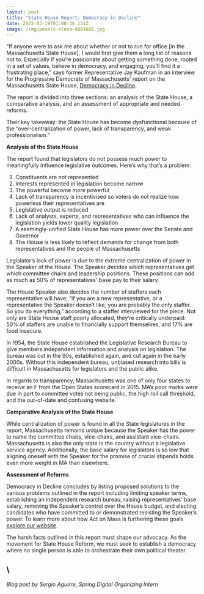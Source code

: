 ```yaml
---
layout: post
title: "State House Report: Democracy in Decline"
date: 2022-03-19T01:08:36.131Z
image: /img/pexels-elena-4801686.jpg
---
```

“If anyone were to ask me about whether or not to run for office \[in the Massachusetts State House]. I would first give them a long list of reasons not to. Especially if you’re passionate about getting something done, rooted in a set of values, believe in democracy, and engaging, you’ll find it a frustrating place,” says former Representative Jay Kaufman in an interview for the Progressive Democrats of Massachusetts’ report on the Massachusetts State House, [Democracy in Decline](https://www.progressivedemsofmass.org/wp-content/uploads/2021/11/PDM_democracy_in_decline_final.pdf). 

The report is divided into three sections: an analysis of the State House, a comparative analysis, and an assessment of appropriate and needed reforms. 

Their key takeaway: the State House has become dysfunctional because of the “over-centralization of power, lack of transparency, and weak professionalism.”

**Analysis of the State House**

The report found that legislators do not possess much power to meaningfully influence legislative outcomes. Here’s why that’s a problem:

1. Constituents are not represented
2. Interests represented in legislation become narrow
3. The powerful become more powerful
4. Lack of transparency is incentivised so voters do not realize how powerless their representatives are
5. Legislative output is reduced
6. Lack of analysts, experts, and representatives who can influence the legislation yields lower quality legislation
7. A seemingly-unified State House has more power over the Senate and Governor
8. The House is less likely to reflect demands for change from both representatives and the people of Massachusetts

Legislator’s lack of power is due to the extreme centralization of power in the Speaker of the House. The Speaker decides which representatives get which committee chairs and leadership positions. These positions can add as much as 50% of representatives' base pay to their salary.

The House Speaker also decides the number of staffers each representative will have; “if you are a new representative, or a representative the Speaker doesn’t like, you are probably the only staffer. So you do everything,” according to a staffer interviewed for the piece. Not only are State House staff poorly allocated, they’re critically underpaid: 50% of staffers are unable to financially support themselves, and 17% are food insecure.

In 1954, the State House established the Legislative Research Bureau to give members independent information and analysis on legislation. The bureau was cut in the 90s, established again, and cut again in the early 2000s. Without this independent bureau, unbiased research into bills is difficult in Massachusetts for legislators and the public alike.

In regards to transparency, Massachusetts was one of only four states to receive an F from the Open States scorecard in 2015. MA’s poor marks were due in part to committee votes not being public, the high roll call threshold, and the out-of-date and confusing website. 

**Comparative Analysis of the State House**

While centralization of power is found in all the State legislatures in the report, Massachusetts remains unique because the Speaker has the power to name the committee chairs, vice-chairs, and assistant vice-chairs. Massachusetts is also the only state in the country without a legislative service agency. Additionally, the base salary for legislators is so low that aligning oneself with the Speaker for the promise of crucial stipends holds even more weight in MA than elsewhere. 

**Assessment of Reforms**

Democracy in Decline concludes by listing proposed solutions to the various problems outlined in the report including limiting speaker terms, establishing an independent research bureau, raising representatives’ base salary, removing the Speaker’s control over the House budget, and electing candidates who have committed to or demonstrated resisting the Speaker’s power. To learn more about how Act on Mass is furthering these goals [explore our website](https://actonmass.org/).

The harsh facts outlined in this report must shape our advocacy. As the movement for State House Reform, we must seek to establish a democracy where no single person is able to orchestrate their own political theater. 

\
-- 

*Blog post by Sergio Aguirre, Spring Digital Organizing Intern*